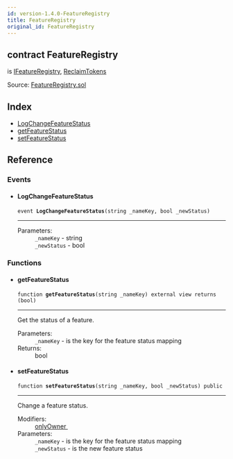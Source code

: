 ```yaml
---
id: version-1.4.0-FeatureRegistry
title: FeatureRegistry
original_id: FeatureRegistry
---
```


<div class="contract-doc"><div class="contract"><h2 class="contract-header"><span class="contract-kind">contract</span> FeatureRegistry</h2><p class="base-contracts"><span>is</span> <a href="interfaces_IFeatureRegistry.html">IFeatureRegistry</a><span>, </span><a href="ReclaimTokens.html">ReclaimTokens</a></p><div class="source">Source: <a href="git+https://github.com/PolymathNetwork/polymath-core/blob/v1.4.0/contracts/FeatureRegistry.sol" target="_blank">FeatureRegistry.sol</a></div></div><div class="index"><h2>Index</h2><ul><li><a href="FeatureRegistry.html#LogChangeFeatureStatus">LogChangeFeatureStatus</a></li><li><a href="FeatureRegistry.html#getFeatureStatus">getFeatureStatus</a></li><li><a href="FeatureRegistry.html#setFeatureStatus">setFeatureStatus</a></li></ul></div><div class="reference"><h2>Reference</h2><div class="events"><h3>Events</h3><ul><li><div class="item event"><span id="LogChangeFeatureStatus" class="anchor-marker"></span><h4 class="name">LogChangeFeatureStatus</h4><div class="body"><code class="signature">event <strong>LogChangeFeatureStatus</strong><span>(string _nameKey, bool _newStatus) </span></code><hr/><dl><dt><span class="label-parameters">Parameters:</span></dt><dd><div><code>_nameKey</code> - string</div><div><code>_newStatus</code> - bool</div></dd></dl></div></div></li></ul></div><div class="functions"><h3>Functions</h3><ul><li><div class="item function"><span id="getFeatureStatus" class="anchor-marker"></span><h4 class="name">getFeatureStatus</h4><div class="body"><code class="signature">function <strong>getFeatureStatus</strong><span>(string _nameKey) </span><span>external </span><span>view </span><span>returns  (bool) </span></code><hr/><div class="description"><p>Get the status of a feature.</p></div><dl><dt><span class="label-parameters">Parameters:</span></dt><dd><div><code>_nameKey</code> - is the key for the feature status mapping</div></dd><dt><span class="label-return">Returns:</span></dt><dd>bool</dd></dl></div></div></li><li><div class="item function"><span id="setFeatureStatus" class="anchor-marker"></span><h4 class="name">setFeatureStatus</h4><div class="body"><code class="signature">function <strong>setFeatureStatus</strong><span>(string _nameKey, bool _newStatus) </span><span>public </span></code><hr/><div class="description"><p>Change a feature status.</p></div><dl><dt><span class="label-modifiers">Modifiers:</span></dt><dd><a href="es_openzeppelin-solidity_contracts_ownership_Ownable.html#onlyOwner">onlyOwner </a></dd><dt><span class="label-parameters">Parameters:</span></dt><dd><div><code>_nameKey</code> - is the key for the feature status mapping</div><div><code>_newStatus</code> - is the new feature status</div></dd></dl></div></div></li></ul></div></div></div>
